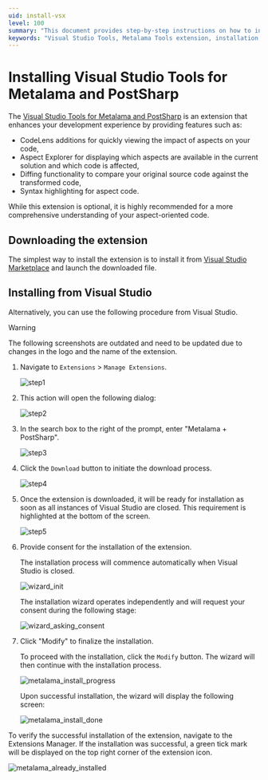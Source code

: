 ```yaml
---
uid: install-vsx
level: 100
summary: "This document provides step-by-step instructions on how to install the Metalama Tools extension for Visual Studio 2022, and introduces the Metalama Command-Line Tool."
keywords: "Visual Studio Tools, Metalama Tools extension, installation,CodeLens additions, Aspect Explorer, syntax highlighting, development experience, extension download."
---
```


# Installing Visual Studio Tools for Metalama and PostSharp

The [Visual Studio Tools for Metalama and PostSharp](https://www.postsharp.net/links/download-unified-vsx) is an extension that enhances your development experience by providing features such as:

* CodeLens additions for quickly viewing the impact of aspects on your code,
* Aspect Explorer for displaying which aspects are available in the current solution and which code is affected,
* Diffing functionality to compare your original source code against the transformed code,
* Syntax highlighting for aspect code.

While this extension is optional, it is highly recommended for a more comprehensive understanding of your aspect-oriented code.

## Downloading the extension

The simplest way to install the extension is to install it from [Visual Studio Marketplace](https://www.postsharp.net/links/download-unified-vsx) and launch the downloaded file.


## Installing from Visual Studio

Alternatively, you can use the following procedure from Visual Studio.

> [!WARNING]
> The following screenshots are outdated and need to be updated due to changes in the logo and the name of the extension.

1. Navigate to `Extensions` > `Manage Extensions`.

    ![step1](../../images/ext_manage_1.png)

2. This action will open the following dialog:

    ![step2](../../images/ext_manage_2.png)

3. In the search box to the right of the prompt, enter "Metalama + PostSharp".

    ![step3](../../images/ext_manage_3.png)

4. Click the `Download` button to initiate the download process.

    ![step4](../../images/ext_manage_4.png)

5. Once the extension is downloaded, it will be ready for installation as soon as all instances of Visual Studio are closed. This requirement is highlighted at the bottom of the screen.

    ![step5](../../images/ext_manage_5.png)

6. Provide consent for the installation of the extension.

    The installation process will commence automatically when Visual Studio is closed.

    ![wizard_init](../../images/ext_manage_6.png)

    The installation wizard operates independently and will request your consent during the following stage:

    ![wizard_asking_consent](../../images/ext_manage_consent.png)

7. Click "Modify" to finalize the installation.

    To proceed with the installation, click the `Modify` button. The wizard will then continue with the installation process.

    ![metalama_install_progress](../../images/metalama_install_progress.png)

    Upon successful installation, the wizard will display the following screen:

    ![metalama_install_done](../../images/metalama_install_done.png)

To verify the successful installation of the extension, navigate to the Extensions Manager. If the installation was successful, a green tick mark will be displayed on the top right corner of the extension icon.

![metalama_already_installed](../../images/metalama_already_installed.png)


